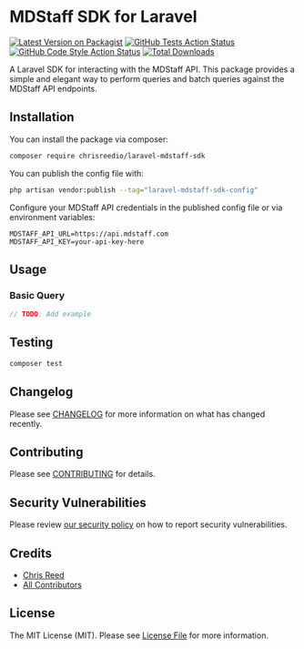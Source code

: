 # MDStaff SDK for Laravel

[![Latest Version on Packagist](https://img.shields.io/packagist/v/chrisreedio/laravel-mdstaff-sdk.svg?style=flat-square)](https://packagist.org/packages/chrisreedio/laravel-mdstaff-sdk)
[![GitHub Tests Action Status](https://img.shields.io/github/actions/workflow/status/chrisreedio/laravel-mdstaff-sdk/run-tests.yml?branch=main&label=tests&style=flat-square)](https://github.com/chrisreedio/laravel-mdstaff-sdk/actions?query=workflow%3Arun-tests+branch%3Amain)
[![GitHub Code Style Action Status](https://img.shields.io/github/actions/workflow/status/chrisreedio/laravel-mdstaff-sdk/fix-php-code-style-issues.yml?branch=main&label=code%20style&style=flat-square)](https://github.com/chrisreedio/laravel-mdstaff-sdk/actions?query=workflow%3A"Fix+PHP+code+style+issues"+branch%3Amain)
[![Total Downloads](https://img.shields.io/packagist/dt/chrisreedio/laravel-mdstaff-sdk.svg?style=flat-square)](https://packagist.org/packages/chrisreedio/laravel-mdstaff-sdk)

A Laravel SDK for interacting with the MDStaff API. This package provides a simple and elegant way to perform queries and batch queries against the MDStaff API endpoints.

## Installation

You can install the package via composer:

```bash
composer require chrisreedio/laravel-mdstaff-sdk
```

You can publish the config file with:

```bash
php artisan vendor:publish --tag="laravel-mdstaff-sdk-config"
```

Configure your MDStaff API credentials in the published config file or via environment variables:

```env
MDSTAFF_API_URL=https://api.mdstaff.com
MDSTAFF_API_KEY=your-api-key-here
```

## Usage

### Basic Query

```php
// TODO: Add example
```

## Testing

```bash
composer test
```

## Changelog

Please see [CHANGELOG](CHANGELOG.md) for more information on what has changed recently.

## Contributing

Please see [CONTRIBUTING](CONTRIBUTING.md) for details.

## Security Vulnerabilities

Please review [our security policy](../../security/policy) on how to report security vulnerabilities.

## Credits

- [Chris Reed](https://github.com/chrisreedio)
- [All Contributors](../../contributors)

## License

The MIT License (MIT). Please see [License File](LICENSE.md) for more information.
